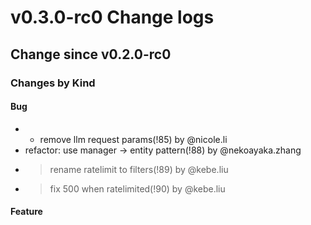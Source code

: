 
# v0.3.0-rc0 Change logs

## Change since v0.2.0-rc0

### Changes by Kind

#### Bug

- + remove llm request params(!85) by @nicole.li
- refactor: use manager -> entity pattern(!88) by @nekoayaka.zhang
- > rename ratelimit to filters(!89) by @kebe.liu
- > fix 500 when ratelimited(!90) by @kebe.liu


#### Feature




